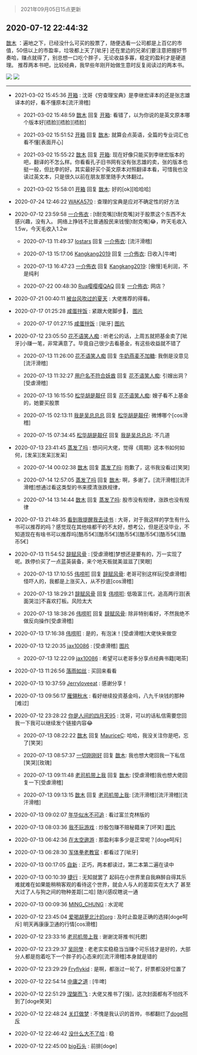 > 2021年09月05日15点更新
<link rel="stylesheet" href="https://cdn.jsdelivr.net/gh/taotie6/sampleJSON@main/css/photo_show.css">


 ## 2020-07-12 22:44:32 

 [㪚木](https://www.coolapk.com/feed/20155424?shareKey=YjlhZjM3MTA4ZjM2NjEzMTc1Njk~) ：遍地之下，已经没什么可买的股票了，随便选看一公司都是上百亿的市值，50倍以上的市盈率，垃圾都上天了[呲牙]
还在里边的兄弟们要注意把握好节奏哈，赚点就得了，别总想一口吃个胖子，无论收益多寡，稳定的盈利才是硬道理。
推荐两本书吧，比较经典，我早些年刚开始做生意时反复阅读过的两本书。 

<div class="album">
<img class="img-item" src="http://image.coolapk.com/feed/2020/0712/22/1081091_aa86492c_5068_1675@797x1415.jpeg" />
<img class="img-item" src="http://image.coolapk.com/feed/2020/0712/22/1081091_27f25650_5068_1677@1016x1807.jpeg" />
</div>

 ------- 

- 2021-03-02 15:45:36 [开箱](uid=1593034) : 沈哥《穷查理宝典》是李继宏译本的还是张志雄译本的好，看不懂原本[流汗滑稽] 

    - 2021-03-02 15:48:59 [㪚木](uid=1081091) 回复 [开箱](uid=1593034): 看错了，以为你说的是英文原本哪个版本好[捂脸][捂脸][捂脸] 

    - 2021-03-02 15:51:52 [开箱](uid=1593034) 回复 [㪚木](uid=1081091): 就算会点英语，全篇的专业词汇也看不懂[表面开心] 

    - 2021-03-02 15:55:22 [㪚木](uid=1081091) 回复 [开箱](uid=1593034): 现在好像只能买到李继宏版本的吧，翻译的不怎么样。你看看孔子旧书网有没有张志雄的卖，张的版本也挺一般，但比李的好。其实最好买个英文原本对照翻译本看，可惜我也没读过英文本，只是很久以前在朋友那里随手大体翻过。 

    - 2021-03-02 15:58:01 [开箱](uid=1593034) 回复 [㪚木](uid=1081091): 好的[ok][哈哈哈] 

- 2020-07-24 12:46:22 [WAKA570](uid=2140456) : 查理的宝典是应对不确定性的好方法 

- 2020-07-12 23:59:58 [一介佈衣](uid=796568) : [t耐克嘴][t耐克嘴]对于股票这个东西不太感兴趣，没有入。
   网络上挣钱不比普通股民来钱慢[t耐克嘴]😂，昨天毛收入1.5w，今天毛收入1.2w 

    - 2020-07-13 11:49:37 [lostars](uid=2165786) 回复 [一介佈衣](uid=796568): [流汗滑稽] 

    - 2020-07-13 15:17:06 [Kangkang2019](uid=2876768) 回复 [一介佈衣](uid=796568): 日收入[牛啤] 

    - 2020-07-13 16:47:23 [一介佈衣](uid=796568) 回复 [Kangkang2019](uid=2876768): [傲慢]毛利润，不是纯利 

    - 2020-07-22 00:48:30 [Rua嘤嘤嘤QAQ](uid=1172848) 回复 [一介佈衣](uid=796568): 网店？ 

- 2020-07-21 00:40:11 [被台风吹过的夏天](uid=919758) : 大佬推荐的得看。 

- 2020-07-17 01:25:28 [咸蛋拌饭](uid=2298845) : 紧跟大佬脚步👣， [图片](http://image.coolapk.com/feed/2020/0717/01/2298845_0327_7295@826x1102.jpg)

    - 2020-07-17 01:27:15 [咸蛋拌饭](uid=2298845) : [呲牙] [图片](http://image.coolapk.com/feed/2020/0717/01/2298845_0434_6923@826x1102.jpg)

- 2020-07-12 23:05:50 [花不语笑人痴](uid=1137601) : 听老公的话，上周五就把基金卖了[呲牙]小赚一笔，非常满意了。毕竟自己很少去看基金，有这些收益就不错了 

    - 2020-07-13 11:26:00 [花不语笑人痴](uid=1137601) 回复 [牛奶燕麦不加糖](uid=633325): 我倒是没意见[流汗滑稽] 

    - 2020-07-13 11:32:27 [用户名不符合妖酋](uid=1105274) 回复 [花不语笑人痴](uid=1137601): 引嫂出洞？[受虐滑稽] 

    - 2020-07-13 16:15:50 [松华胡是靓仔](uid=692318) 回复 [花不语笑人痴](uid=1137601): 嫂子看不上基金的，她要买股票 

    - 2020-07-15 02:13:11 [我是吴总总总](uid=3153337) 回复 [松华胡是靓仔](uid=692318): 微博哪个[cos滑稽] 

    - 2020-07-15 07:34:45 [松华胡是靓仔](uid=692318) 回复 [我是吴总总总](uid=3153337): 不几道 

- 2020-07-13 23:41:45 [蒸发了吗](uid=1621333) : 想问问大佬，觉得《周期》这本书如何如何，[发呆][发呆][发呆] 

    - 2020-07-14 00:02:38 [㪚木](uid=1081091) 回复 [蒸发了吗](uid=1621333): 抱歉了，这书我没看过[笑哭] 

    - 2020-07-14 12:57:05 [蒸发了吗](uid=1621333) 回复 [㪚木](uid=1081091): 啊，多谢了。[流汗滑稽][流汗滑稽]想通过看这类型的书来摸清涨跌规律， 

    - 2020-07-14 13:14:44 [㪚木](uid=1081091) 回复 [蒸发了吗](uid=1621333): 股市没有规律，涨跌也没有规律 

- 2020-07-13 21:48:35 [看到我提醒我去读书](uid=2577914) : 大哥，对于我这样的学生有什么书可以推荐的吗？感觉现在其他啥都干的不太好，想考公，但是还没毕业，不知道现在有啥书可以推荐吗[酷币5€][酷币5€][酷币5€][酷币5€][酷币5€][酷币5€] 

- 2020-07-13 11:54:52 [辞赋风骨](uid=875865) : [受虐滑稽]梦想还是要有的，万一实现了呢。跌停价买了一点蓝英装备，来个地天板就美滋滋了[笑眼] 

    - 2020-07-13 17:10:55 [伟唠咑](uid=488448) 回复 [辞赋风骨](uid=875865): 老哥可别这样玩[受虐滑稽]怪吓人的，我都是上涨买入，从不抄底[cos滑稽] 

    - 2020-07-13 18:29:21 [辞赋风骨](uid=875865) 回复 [伟唠咑](uid=488448): 低吸富三代，追高两行泪[表面哭泣]不喜欢打板。风险太大 

    - 2020-07-13 18:38:26 [伟唠咑](uid=488448) 回复 [辞赋风骨](uid=875865): 除非特别看好，不然我绝不做反向操作[受虐滑稽] 

- 2020-07-13 17:16:38 [伟唠咑](uid=488448) : 是的，有泡沫！[受虐滑稽]大佬快来做空 

- 2020-07-13 12:20:35 [jax10086](uid=797822) : [受虐滑稽] [图片](http://image.coolapk.com/feed/2020/0713/12/797822_bf3179f3_4033_582@1080x1920.jpeg)

    - 2020-07-13 12:22:09 [jax10086](uid=797822) : 希望可以老哥多分享点经典书籍[喝茶] 

- 2020-07-13 11:26:56 [落雨如丝](uid=171765) : 买回来看看 

- 2020-07-13 10:37:59 [Jerryloveeat](uid=3750411) : 感谢分享！ 

- 2020-07-13 09:56:17 [雁翎秋水](uid=1032419) : 看好继续投资基金吗，八九千块钱的那种[难过] 

- 2020-07-12 23:28:22 [你是人间的四月天95](uid=728833) : 沈哥，可以的话私信需要您回我一下我可以继续发个链接内容😂 

    - 2020-07-13 08:22:22 [㪚木](uid=1081091) 回复 [MauriceC](uid=2661286): 哈哈，我没关注你是吧，忘了[笑哭] 

    - 2020-07-13 08:57:37 [一切刚刚好](uid=701389) 回复 [㪚木](uid=1081091): 我也想大佬回我一下私信[笑哭][玫瑰] 

    - 2020-07-13 09:11:48 [老司机带上我](uid=1912353) 回复 [㪚木](uid=1081091): [受虐滑稽]我也想大佬回复一下[受虐滑稽] 

    - 2020-07-13 09:13:15 [㪚木](uid=1081091) 回复 [老司机带上我](uid=1912353): [流汗滑稽][流汗滑稽][流汗滑稽] 

- 2020-07-13 09:02:07 [年华似水不可追](uid=625421) : 看过富兰克林版的 

- 2020-07-13 08:03:36 [我不玩游戏](uid=3058829) : 炒股包赚不赔秘籍来了[坏笑] [图片](http://image.coolapk.com/feed/2020/0713/08/3058829_b6328ff0_8615_8994@538x548.jpeg)

- 2020-07-13 06:42:36 [在太空遨游](uid=1105791) : 那盈利率多少是正常呢？[doge呵斥] 

- 2020-07-13 06:28:30 [军体拳老教官](uid=2044950) : 都看过了[呲牙] 

- 2020-07-13 00:17:05 [自新](uid=2031956) : 正巧，两本都读过，第二本第二遍在读中 

- 2020-07-13 00:10:39 [捷行](uid=1629443) : 无知就罢了  起码在小世界里自我麻醉自得其乐  
难就难在如果能稍稍客观的看待这个世界，就会人与人的差距实在太大了   甚至大过了人与狗之间的物种差距[二哈]
随兴感叹瞎说一通 

- 2020-07-13 00:09:36 [MING_CHUNG](uid=3732308) : 水泥呢 

- 2020-07-12 23:45:04 [爱喝胡萝北汁的org](uid=1377468) : 及时止盈是正确的选择[doge呵斥]
明天再康康卫通的行情[cos滑稽] 

- 2020-07-12 23:33:16 [老司机带上我](uid=1912353) : 谢谢沈哥推书[托腮] 

- 2020-07-12 23:29:37 [吴同學](uid=1320218) : 老老实实稳稳当当赚个可乐钱才是好的，大部分人都是抱着吃下一个胖子的心态来的[流汗滑稽]本身就是错的 

- 2020-07-12 23:29:29 [Fryflykid](uid=577188) : 是啊，都涨过一轮了，好票都没好位置了 

- 2020-07-12 22:54:14 [中庸之道](uid=2894334) : [牛啤] 

- 2020-07-12 22:51:29 [涅槃而飞](uid=1128897) : 大佬又推书了[强]，这次封面都有不怕找不到了[doge笑哭] 

- 2020-07-12 22:48:24 [关灯做梦](uid=2195941) : 不愧是我认识的首帅，书都翻烂了[doge呵斥](5毛一条) 

- 2020-07-12 22:46:42 [没什么大不了哈](uid=776115) : 稳 

- 2020-07-12 22:45:00 [big石头](uid=984404) : 前排[doge] 

